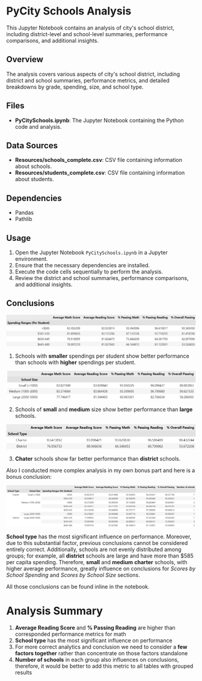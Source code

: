 # PyCity Schools Analysis

This Jupyter Notebook contains an analysis of city's school district, including district-level and school-level summaries, performance comparisons, and additional insights.

## Overview

The analysis covers various aspects of city's school district, including district and school summaries, performance metrics, and detailed breakdowns by grade, spending, size, and school type.

## Files

- **PyCitySchools.ipynb**: The Jupyter Notebook containing the Python code and analysis.

## Data Sources

- **Resources/schools_complete.csv**: CSV file containing information about schools.
- **Resources/students_complete.csv**: CSV file containing information about students.

## Dependencies

- Pandas
- Pathlib

## Usage

1. Open the Jupyter Notebook `PyCitySchools.ipynb` in a Jupyter environment.
2. Ensure that the necessary dependencies are installed.
3. Execute the code cells sequentially to perform the analysis.
4. Review the district and school summaries, performance comparisons, and additional insights.

## Conclusions

![conclusion_1](Images/conclusion_1.png)

1. Schools with **smaller** spendings per student show better performance than schools with **higher** spendings per student.

![conclusion_2](Images/conclusion_2.png)

2. Schools of **small** and **medium** size show better performance than **large** schools.

![conclusion_3](Images/conclusion_3.png)

3. **Chater** schools show far better performance than **district** schools.

Also I conducted more complex analysis in my own bonus part and here is a bonus conclusion:

![bonus_conclusion](Images/bonus_conclusion.png)

**School type** has the most significant influence on performance. Moreover, due to this substantial factor, previous conclusions cannot be considered entirely correct. Additionally, schools are not evenly distributed among groups; for example, all **district** schools are large and have more than $585 per capita spending. Therefore, **small** and **medium** **charter** schools, with higher average performance, greatly influence on conclusions for *Scores by School Spending* and *Scores by School Size* sections.

All those conclusions can be found inline in the notebook.

# Analysis Summary
1. **Average Reading Score** and **% Passing Reading** are higher than corresponded performance metrics for math
2. **School type** has the most significant influence on performance
3. For more correct analytics and conclusion we need to consider a **few factors together** rather than concentrate on those factors standalone
4. **Number of schools** in each group also influences on conclusions, therefore, it would be better to add this metric to all tables with grouped results


